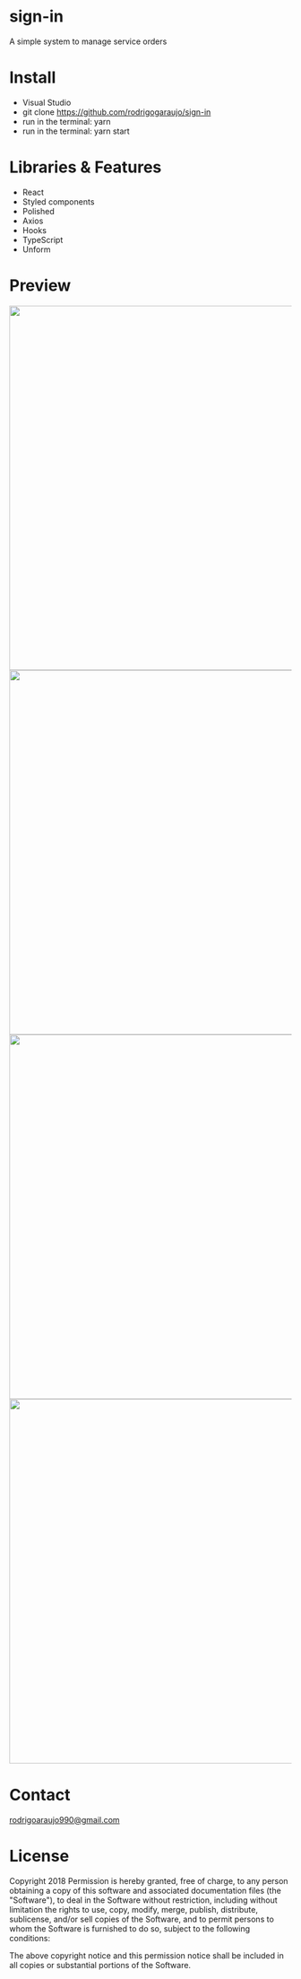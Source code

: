 # sign-in
A simple system to manage service orders

# Install
- Visual Studio
- git clone https://github.com/rodrigogaraujo/sign-in
- run in the terminal: yarn
- run in the terminal: yarn start


# Libraries & Features
- React
- Styled components
- Polished
- Axios
- Hooks
- TypeScript
- Unform

# Preview
<img src="https://github.com/rodrigogaraujo/sign-in/blob/master/previewsign.gif" width="650"/>
<img src="https://github.com/rodrigogaraujo/sign-in/blob/master/dashboard-home.png" width="650"/>
<img src="https://github.com/rodrigogaraujo/sign-in/blob/master/os.png" width="650"/>
<img src="https://github.com/rodrigogaraujo/sign-in/blob/master/product-os.png" width="650"/>

# Contact
rodrigoaraujo990@gmail.com

# License
Copyright 2018 Permission is hereby granted, free of charge, to any person obtaining a copy of this software and associated documentation files (the "Software"), to deal in the Software without restriction, including without limitation the rights to use, copy, modify, merge, publish, distribute, sublicense, and/or sell copies of the Software, and to permit persons to whom the Software is furnished to do so, subject to the following conditions:

The above copyright notice and this permission notice shall be included in all copies or substantial portions of the Software.

